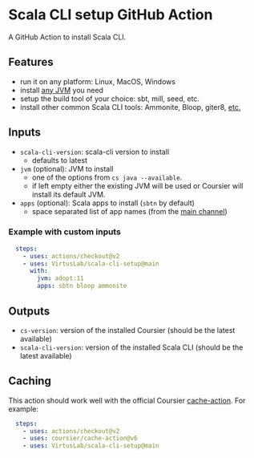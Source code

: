 # Scala CLI setup GitHub Action

A GitHub Action to install Scala CLI.

## Features

- run it on any platform: Linux, MacOS, Windows
- install [any JVM](https://get-coursier.io/docs/cli-java.html#jvm-index) you need
- setup the build tool of your choice: sbt, mill, seed, etc.
- install other common Scala CLI tools: Ammonite, Bloop, giter8, [etc.](https://github.com/coursier/apps/tree/master/apps/resources)

## Inputs

- `scala-cli-version`: scala-cli version to install
  - defaults to latest 
- `jvm` (optional): JVM to install
  - one of the options from `cs java --available`.
  - if left empty either the existing JVM will be used or Coursier will install its default JVM.
- `apps` (optional): Scala apps to install (`sbtn` by default)
  - space separated list of app names (from the [main channel](https://github.com/coursier/apps))

### Example with custom inputs

```yml
  steps:
    - uses: actions/checkout@v2
    - uses: VirtusLab/scala-cli-setup@main
      with:
        jvm: adopt:11
        apps: sbtn bloop ammonite
```

## Outputs

- `cs-version`: version of the installed Coursier (should be the latest available)
- `scala-cli-version`: version of the installed Scala CLI (should be the latest available)

## Caching

This action should work well with the official Coursier [cache-action](https://github.com/coursier/cache-action). For example:

```yml
  steps:
    - uses: actions/checkout@v2
    - uses: coursier/cache-action@v6
    - uses: VirtusLab/scala-cli-setup@main
```
